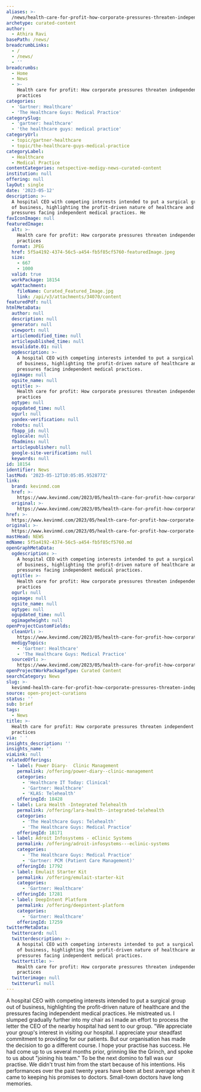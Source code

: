 ```yaml
---
aliases: >-
  /news/health-care-for-profit-how-corporate-pressures-threaten-independent-medical-practices
archetype: curated-content
author:
  - Athira Ravi
basePath: /news/
breadcrumbLinks:
  - /
  - /news/
  - ''
breadcrumbs:
  - Home
  - News
  - >-
    Health care for profit: How corporate pressures threaten independent medical
    practices
categories:
  - 'Gartner: Healthcare'
  - 'The Healthcare Guys: Medical Practice'
categorySlug:
  - 'gartner: healthcare'
  - 'the healthcare guys: medical practice'
categoryUrl:
  - topic/gartner-healthcare
  - topic/the-healthcare-guys-medical-practice
categoryLabel:
  - Healthcare
  - Medical Practice
contentCategories: netspective-medigy-news-curated-content
institution: null
offering: null
layOut: single
date: '2023-05-12'
description: >-
  A hospital CEO with competing interests intended to put a surgical group out
  of business, highlighting the profit-driven nature of healthcare and the
  pressures facing independent medical practices. He
favIconImage: null
featuredImage:
  alt: >-
    Health care for profit: How corporate pressures threaten independent medical
    practices
  format: JPEG
  href: 5f5a4192-4374-56c5-a454-fb5f85cf5760-featuredImage.jpeg
  size:
    - 667
    - 1000
  valid: true
  workPackage: 18154
  wpAttachment:
    fileName: Curated_Featured_Image.jpg
    link: /api/v3/attachments/34070/content
featuredPdf: null
htmlMetaData:
  author: null
  description: null
  generator: null
  viewport: null
  articlemodified_time: null
  articlepublished_time: null
  msvalidate.01: null
  ogdescription: >-
    A hospital CEO with competing interests intended to put a surgical group out
    of business, highlighting the profit-driven nature of healthcare and the
    pressures facing independent medical practices.
  ogimage: null
  ogsite_name: null
  ogtitle: >-
    Health care for profit: How corporate pressures threaten independent medical
    practices
  ogtype: null
  ogupdated_time: null
  ogurl: null
  yandex-verification: null
  robots: null
  fbapp_id: null
  oglocale: null
  fbadmins: null
  articlepublisher: null
  google-site-verification: null
  keywords: null
id: 18154
identifier: News
lastMod: '2023-05-12T10:05:05.952877Z'
link:
  brand: kevinmd.com
  href: >-
    https://www.kevinmd.com/2023/05/health-care-for-profit-how-corporate-pressures-threaten-independent-medical-practices.html
  original: >-
    https://www.kevinmd.com/2023/05/health-care-for-profit-how-corporate-pressures-threaten-independent-medical-practices.html
href: >-
  https://www.kevinmd.com/2023/05/health-care-for-profit-how-corporate-pressures-threaten-independent-medical-practices.html
original: >-
  https://www.kevinmd.com/2023/05/health-care-for-profit-how-corporate-pressures-threaten-independent-medical-practices.html
mastHead: NEWS
mdName: 5f5a4192-4374-56c5-a454-fb5f85cf5760.md
openGraphMetaData:
  ogdescription: >-
    A hospital CEO with competing interests intended to put a surgical group out
    of business, highlighting the profit-driven nature of healthcare and the
    pressures facing independent medical practices.
  ogtitle: >-
    Health care for profit: How corporate pressures threaten independent medical
    practices
  ogurl: null
  ogimage: null
  ogsite_name: null
  ogtype: null
  ogupdated_time: null
  ogimageheight: null
openProjectCustomFields:
  cleanUrl: >-
    https://www.kevinmd.com/2023/05/health-care-for-profit-how-corporate-pressures-threaten-independent-medical-practices.html
  medigyTopics:
    - 'Gartner: Healthcare'
    - 'The Healthcare Guys: Medical Practice'
  sourceUrl: >-
    https://www.kevinmd.com/2023/05/health-care-for-profit-how-corporate-pressures-threaten-independent-medical-practices.html
openProjectWorkPackageType: Curated Content
searchCategory: News
slug: >-
  kevinmd-health-care-for-profit-how-corporate-pressures-threaten-independent-medical-practices
source: open-project-curations
status: ''
sub: brief
tags:
  - News
title: >-
  Health care for profit: How corporate pressures threaten independent medical
  practices
via: ' '
insights_description: ''
insights_name: ''
viaLink: null
relatedOfferings:
  - label: Power Diary-  Clinic Management
    permalink: /offering/power-diary--clinic-management
    categories:
      - 'Healthcare IT Today: Clinical'
      - 'Gartner: Healthcare'
      - 'KLAS: Telehealth'
    offeringId: 18428
  - label: Lara Health -Integrated Telehealth
    permalink: /offering/lara-health--integrated-telehealth
    categories:
      - 'The Healthcare Guys: Telehealth'
      - 'The Healthcare Guys: Medical Practice'
    offeringId: 18171
  - label: Adroit Infosystems - eClinic Systems
    permalink: /offering/adroit-infosystems---eclinic-systems
    categories:
      - 'The Healthcare Guys: Medical Practice'
      - 'Gartner: PCM (Patient Care Management)'
    offeringId: 17792
  - label: Emulait Starter Kit
    permalink: /offering/emulait-starter-kit
    categories:
      - 'Gartner: Healthcare'
    offeringId: 17281
  - label: DeepIntent Platform
    permalink: /offering/deepintent-platform
    categories:
      - 'Gartner: Healthcare'
    offeringId: 17259
twitterMetaData:
  twittercard: null
  twitterdescription: >-
    A hospital CEO with competing interests intended to put a surgical group out
    of business, highlighting the profit-driven nature of healthcare and the
    pressures facing independent medical practices.
  twittertitle: >-
    Health care for profit: How corporate pressures threaten independent medical
    practices
  twitterimage: null
  twitterurl: null
---
```

<p>A hospital CEO with competing interests intended to put a surgical group out of business, highlighting the profit-driven nature of healthcare and the pressures facing independent medical practices. He mistreated us. I slumped gradually further into my chair as I made an effort to process the letter the CEO of the nearby hospital had sent to our group. "We appreciate your group's interest in visiting our hospital. I appreciate your steadfast commitment to providing for our patients. But our organisation has made the decision to go a different course. I hope your practise has success. He had come up to us several months prior, grinning like the Grinch, and spoke to us about "joining his team." To be the next domino to fall was our practise. We didn't trust him from the start because of his intentions. His performances over the past twenty years have been at best average when it came to keeping his promises to doctors. Small-town doctors have long memories.</p>